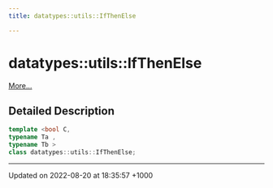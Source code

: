 ```yaml
---
title: datatypes::utils::IfThenElse

---
```


# datatypes::utils::IfThenElse



 [More...](#detailed-description)

## Detailed Description

```cpp
template <bool C,
typename Ta ,
typename Tb >
class datatypes::utils::IfThenElse;
```

-------------------------------

Updated on 2022-08-20 at 18:35:57 +1000